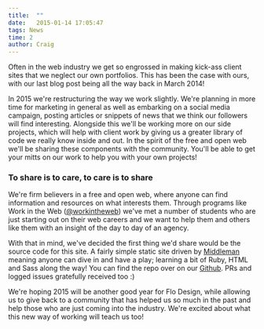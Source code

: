 ```yaml
---
title:  ""
date:   2015-01-14 17:05:47
tags: News
time: 2
author: Craig
---
```


Often in the web industry we get so engrossed in making kick-ass client sites that we neglect our own portfolios. This has been the case with ours, with our last blog post being all the way back in March 2014!

In 2015 we're restructuring the way we work slightly. We're planning in more time for marketing in general as well as embarking on a social media campaign, posting articles or snippets of news that we think our followers will find interesting. Alongside this we'll be working more on our side projects, which will help with client work by giving us a greater library of code we really know inside and out. In the spirit of the free and open web we'll be sharing these components with the community. You'll be able to get your mitts on our work to help you with your own projects!

### To share is to care, to care is to share

We're firm believers in a free and open web, where anyone can find information and resources on what interests them. Through programs like Work in the Web ([@workintheweb](https://twitter.com/workintheweb "Work in the Web Twitter")) we've met a number of students who are just starting out on their web careers and we want to help them and others like them with an insight of the day to day of an agency.

With that in mind, we've decided the first thing we'd share would be the source code for this site. A fairly simple static site driven by [Middleman](https://middlemanapp.com/) meaning anyone can dive in and have a play; learning a bit of Ruby, HTML and Sass along the way! You can find the repo over on our [Github](https://github.com/FloDesign/flo-design-v4). PRs and logged issues gratefully received too :)

We're hoping 2015 will be another good year for Flo Design, while allowing us to give back to a community that has helped us so much in the past and help those who are just coming into the industry. We're excited about what this new way of working will teach us too!